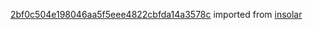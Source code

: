 [2bf0c504e198046aa5f5eee4822cbfda14a3578c](https://github.com/insolar/insolar/commit/2bf0c504e198046aa5f5eee4822cbfda14a3578c) imported from [insolar](https://github.com/insolar/insolar)
